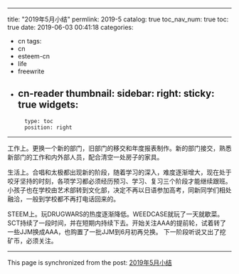 
---
title: "2019年5月小结"
permlink: 2019-5
catalog: true
toc_nav_num: true
toc: true
date: 2019-06-03 00:41:18
categories:
- cn
tags:
- cn
- esteem-cn
- life
- freewrite
- cn-reader
thumbnail: 
sidebar:
    right:
        sticky: true
widgets:
    -
        type: toc
        position: right
---


工作上。更换一个新的部门，旧部门的移交和年度报表制作。新的部门接交，熟悉新部门的工作和内外部人员，配合清空一处房子的家具。


生活上。合唱和太极都出现新的阶段，随着学习的深入，难度逐渐增大，现在处于咬牙坚持的时刻，各项学习都必须经历预习、学习、复习三个阶段才能继续跟班。小孩子也在学校由艺术部转到文化部，决定不再以日语参加高考，同新同学们相处融洽，一般到学校都不再打电话回来的。

STEEM上。玩DRUGWARS的热度逐渐降低。WEEDCASE就玩了一天就歇菜。SCT持续了一段时间，并在短期内持续下去。开始关注AAA的提前轮，试着转了一些JJM换成AAA，也购置了一批JJM到6月初再兑换。
下一阶段听说又出了挖矿币，必须关注。

- - -

This page is synchronized from the post: [2019年5月小结](https://steemit.com/@m18207319997/2019-5)
